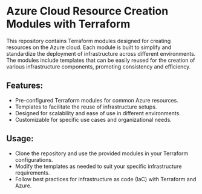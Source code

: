 # Azure Cloud Resource Creation Modules with Terraform

This repository contains Terraform modules designed for creating resources on the Azure cloud. Each module is built to simplify and standardize the deployment of infrastructure across different environments. The modules include templates that can be easily reused for the creation of various infrastructure components, promoting consistency and efficiency.

## Features:
- Pre-configured Terraform modules for common Azure resources.
- Templates to facilitate the reuse of infrastructure setups.
- Designed for scalability and ease of use in different environments.
- Customizable for specific use cases and organizational needs.

## Usage:
- Clone the repository and use the provided modules in your Terraform configurations.
- Modify the templates as needed to suit your specific infrastructure requirements.
- Follow best practices for infrastructure as code (IaC) with Terraform and Azure.
